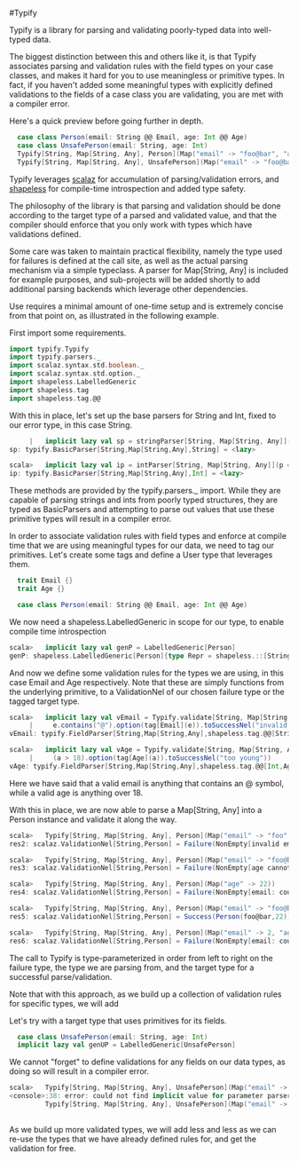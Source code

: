 #Typify

Typify is a library for parsing and validating poorly-typed data into well-typed data.

The biggest distinction between this and others like it, is that Typify associates parsing and validation
rules with the field types on your case classes, and makes it hard for you to use meaningless or primitive
types. In fact, if you haven't added some meaningful types with explicitly defined validations to the
fields of a case class you are validating, you are met with a compiler error.

Here's a quick preview before going further in depth.

```scala
  case class Person(email: String @@ Email, age: Int @@ Age)
  case class UnsafePerson(email: String, age: Int)
  Typify[String, Map[String, Any], Person](Map("email" -> "foo@bar", "age" -> 22)) // Success(User)
  Typify[String, Map[String, Any], UnsafePerson](Map("email" -> "foo@bar", "age" -> 22)) // compile error
```

Typify leverages [scalaz](https://github.com/scalaz/scalaz) for accumulation of parsing/validation errors,
and [shapeless](https://github.com/milessabin/shapeless) for compile-time introspection and added type safety.

The philosophy of the library is that parsing and validation should be done according to the target type of a
parsed and validated value, and that the compiler should enforce that you only work with types which have
validations defined.

Some care was taken to maintain practical flexibility, namely the type used for failures is defined
at the call site, as well as the actual parsing mechanism via a simple typeclass.
A parser for Map[String, Any] is included for example purposes, and sub-projects will be added
shortly to add additional parsing backends which leverage other dependencies.

Use requires a minimal amount of one-time setup and is extremely concise from that point on, as illustrated in the
following example.

First import some requirements.

```scala
import typify.Typify
import typify.parsers._
import scalaz.syntax.std.boolean._
import scalaz.syntax.std.option._
import shapeless.LabelledGeneric
import shapeless.tag
import shapeless.tag.@@

```

With this in place, let's set up the base parsers for String and Int, fixed to our error type, in this case String.

```scala
     |   implicit lazy val sp = stringParser[String, Map[String, Any]](p => s"${p.key}: ${p.error}")
sp: typify.BasicParser[String,Map[String,Any],String] = <lazy>

scala>   implicit lazy val ip = intParser[String, Map[String, Any]](p => s"${p.key} cannot be parsed as int")
ip: typify.BasicParser[String,Map[String,Any],Int] = <lazy>
```

These methods are provided by the typify.parsers._ import. While they are capable of parsing strings and ints from
poorly typed structures, they are typed as BasicParsers and attempting to parse out values that use these primitive
types will result in a compiler error.

In order to associate validation rules with field types and enforce at compile time that we are using
meaningful types for our data, we need to tag our primitives. Let's create some tags and define a User type
that leverages them.

```scala
  trait Email {}
  trait Age {}

  case class Person(email: String @@ Email, age: Int @@ Age)
```

We now need a shapeless.LabelledGeneric in scope for our type, to enable compile time introspection

```scala
scala>   implicit lazy val genP = LabelledGeneric[Person]
genP: shapeless.LabelledGeneric[Person]{type Repr = shapeless.::[String with shapeless.tag.Tagged[Email] with shapeless.labelled.KeyTag[Symbol with shapeless.tag.Tagged[String("email")],String with shapeless.tag.Tagged[Email]],shapeless.::[Int with shapeless.tag.Tagged[Age] with shapeless.labelled.KeyTag[Symbol with shapeless.tag.Tagged[String("age")],Int with shapeless.tag.Tagged[Age]],shapeless.HNil]]} = <lazy>
```

And now we define some validation rules for the types we are using, in this case Email and Age respectively.
Note that these are simply functions from the underlying primitive, to a ValidationNel of our chosen failure type
or the tagged target type.

```scala
scala>   implicit lazy val vEmail = Typify.validate[String, Map[String, Any], String, String @@ Email]((e: String) =>
     |     e.contains("@").option(tag[Email](e)).toSuccessNel("invalid email"))
vEmail: typify.FieldParser[String,Map[String,Any],shapeless.tag.@@[String,Email]] = <lazy>

scala>   implicit lazy val vAge = Typify.validate[String, Map[String, Any], Int, Int @@ Age](a =>
     |     (a > 18).option(tag[Age](a)).toSuccessNel("too young"))
vAge: typify.FieldParser[String,Map[String,Any],shapeless.tag.@@[Int,Age]] = <lazy>
```

Here we have said that a valid email is anything that contains an @ symbol, while a valid age is anything over 18.

With this in place, we are now able to parse a Map[String, Any] into a Person instance and validate it along the way.

```scala
scala>   Typify[String, Map[String, Any], Person](Map("email" -> "foo", "age" -> 17))
res2: scalaz.ValidationNel[String,Person] = Failure(NonEmpty[invalid email,too young])

scala>   Typify[String, Map[String, Any], Person](Map("email" -> "foo@bar"))
res3: scalaz.ValidationNel[String,Person] = Failure(NonEmpty[age cannot be parsed as int])

scala>   Typify[String, Map[String, Any], Person](Map("age" -> 22))
res4: scalaz.ValidationNel[String,Person] = Failure(NonEmpty[email: could not parse])

scala>   Typify[String, Map[String, Any], Person](Map("email" -> "foo@bar", "age" -> 22))
res5: scalaz.ValidationNel[String,Person] = Success(Person(foo@bar,22))

scala>   Typify[String, Map[String, Any], Person](Map("email" -> 2, "age" -> "bar"))
res6: scalaz.ValidationNel[String,Person] = Failure(NonEmpty[email: could not parse,age cannot be parsed as int])
```

The call to Typify is type-parameterized in order from left to right on the failure type, the type we are parsing
from, and the target type for a successful parse/validation.

Note that with this approach, as we build up a collection of validation rules for specific types, we will add

Let's try with a target type that uses primitives for its fields.

```scala
  case class UnsafePerson(email: String, age: Int)
  implicit lazy val genUP = LabelledGeneric[UnsafePerson]
```

We cannot "forget" to define validations for any fields on our data types, as doing so will result in a
compiler error.

```scala
scala>   Typify[String, Map[String, Any], UnsafePerson](Map("email" -> "foo@bar", "age" -> 22))
<console>:38: error: could not find implicit value for parameter parser: typify.Parser[String,Map[String,Any],UnsafePerson]
         Typify[String, Map[String, Any], UnsafePerson](Map("email" -> "foo@bar", "age" -> 22))
                                                       ^
```

As we build up more validated types, we will add less and less as we can re-use the types that we have already
defined rules for, and get the validation for free.
